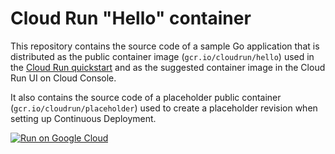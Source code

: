 # Cloud Run "Hello" container

This repository contains the source code of a sample Go application that is
distributed as the public container image (`gcr.io/cloudrun/hello`) used in the
[Cloud Run quickstart](https://cloud.google.com/run/docs/quickstarts/) and as
the suggested container image  in the Cloud Run UI on Cloud Console.

It also contains the source code of a placeholder public container
(`gcr.io/cloudrun/placeholder`)  used to create a placeholder revision when setting up 
Continuous Deployment.

[![Run on Google Cloud](https://deploy.cloud.run/button.svg)](https://ssh.cloud.google.com/cloudshell/editor?cloudshell_git_repo=https://github.com/cllwong1/cloud-run-hello&cloudshell_image=gcr.io/cloudrun/button&shellonly=true)
